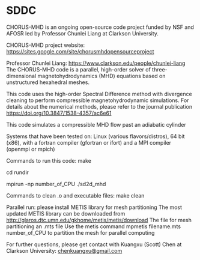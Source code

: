# SDDC
CHORUS-MHD is an ongoing open-source code project funded by NSF and AFOSR led by Professor Chunlei Liang at Clarkson University.

CHORUS-MHD project website: https://sites.google.com/site/chorusmhdopensourceproject

Professor Chunlei Liang: https://www.clarkson.edu/people/chunlei-liang The CHORUS-MHD code is a parallel, high-order solver of three-dimensional magnetohydrodynamics (MHD) equations based on unstructured hexahedral meshes.

This code uses the high-order Spectral Difference method with divergence cleaning to perform compressible magnetohydrodynamic simulations. For details about the numerical methods, please refer to the journal publication https://doi.org/10.3847/1538-4357/ac6e61

This code simulates a compressible MHD flow past an adiabatic cylinder

Systems that have been tested on: Linux (various flavors/distros), 64 bit (x86), with a fortran compiler (gfortran or ifort) and a MPI compiler (openmpi or mpich)

Commands to run this code: make

cd rundir

mpirun -np number_of_CPU ./sd2d_mhd

Commands to clean .o and executable files: make clean

Parallel run: please install METIS library for mesh partitioning The most updated METIS library can be downloaded from http://glaros.dtc.umn.edu/gkhome/metis/metis/download The file for mesh partitioning an .mts file Use the metis command mpmetis filename.mts number_of_CPU to partition the mesh for parallel computing

For further questions, please get contact with Kuangxu (Scott) Chen at Clarkson University: chenkuangxu@gmail.com
